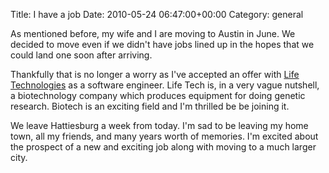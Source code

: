 Title: I have a job
Date: 2010-05-24 06:47:00+00:00
Category: general

As mentioned before, my wife and I are moving to Austin in June. We decided to
move even if we didn't have jobs lined up in the hopes that we could land one
soon after arriving.

  
  
  
Thankfully that is no longer a worry as I've accepted an offer with [Life
Technologies](http://www.lifetech.com/) as a software engineer. Life Tech is,
in a very vague nutshell, a biotechnology company which produces equipment for
doing genetic research. Biotech is an exciting field and I'm thrilled be be
joining it.

  
  
  
We leave Hattiesburg a week from today. I'm sad to be leaving my home town,
all my friends, and many years worth of memories. I'm excited about the
prospect of a new and exciting job along with moving to a much larger city.

